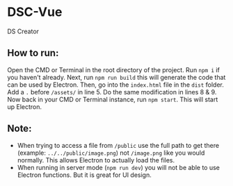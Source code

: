 # DSC-Vue
 DS Creator

## How to run:
Open the CMD or Terminal in the root directory of the project. Run `npm i` if you haven't already. Next, run `npm run build` this will generate the code that can be used by Electron. Then, go into the `index.html` file in the `dist` folder. Add a `.` before `/assets/` in line 5. Do the same modification in lines 8 & 9. Now back in your CMD or Terminal instance, run `npm start`. This will start up Electron.

## Note:
- When trying to access a file from `/public` use the full path to get there (example: `../../public/image.png`) not `/image.png` like you would normally. This allows Electron to actually load the files.
- When running in server mode (`npm run dev`) you will not be able to use Electron functions. But it is great for UI design.